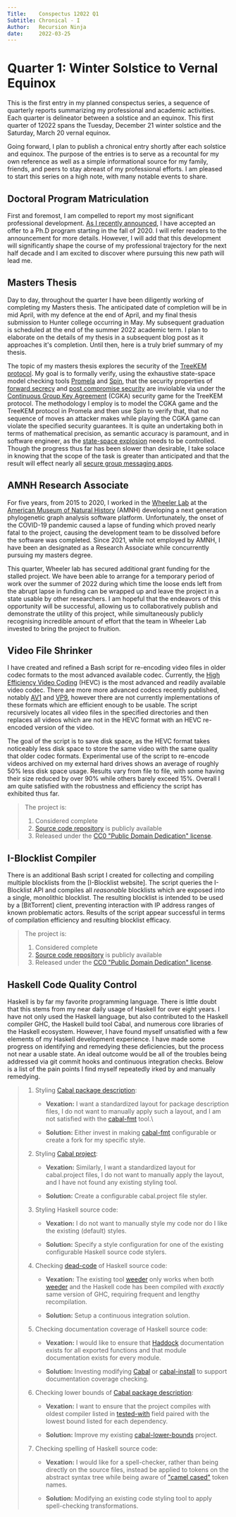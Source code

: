 ```yaml
---
Title:    Conspectus 12022 Q1
Subtitle: Chronical - I
Author:   Recursion Ninja
date:     2022-03-25
---
```


# Quarter 1: Winter Solstice to Vernal Equinox

This is the first entry in my planned conspectus series, a sequence of quarterly reports summarizing my professional and academic activities.
Each quarter is delineator between a solstice and an equinox.
This first quarter of 12022 spans the Tuesday, December 21 winter solstice and the Saturday, March 20 vernal equinox.

Going forward, I plan to publish a chronical entry shortly after each solstice and equinox.
The purpose of the entries is to serve as a recountal for my own reference as well as a simple informational source for my family, friends, and peers to stay abreast of my professional efforts.
I am pleased to start this series on a high note, with many notable events to share.


## Doctoral Program Matriculation

First and foremost, I am compelled to report my most significant professional development.
[As I recently announced][0], I have accepted an offer to a Ph.D program starting in the fall of 2020.
I will refer readers to the announcement for more details.
However, I will add that this development will significantly shape the course of my professional trajectory for the next half decade and I am excited to discover where pursuing this new path will lead me.


## Masters Thesis

Day to day, throughout the quarter I have been diligently working of completing my Masters thesis.
The anticipated date of completion will be in mid April, with my defence at the end of April, and my final thesis submission to Hunter college occurring in May.
My subsequent graduation is scheduled at the end of the summer 2022 academic term.
I plan to elaborate on the details of my thesis in a subsequent blog post as it approaches it's completion.
Until then, here is a truly brief summary of my thesis.

The topic of my masters thesis explores the security of the [TreeKEM protocol][6].
My goal is to formally verify, using the exhaustive state-space model checking tools [Promela][4] and [Spin][5], that the security properties of [forward secrecy][1] and [post compromise security][2] are inviolable via under the [Continuous Group Key Agreement][7] (CGKA) security game for the TreeKEM protocol.
The methodology I employ is to model the CGKA game and the TreeKEM protocol in Promela and then use Spin to verify that, that no sequence of moves an attacker makes while playing the CGKA game can violate the specified security guarantees.
It is quite an undertaking both in terms of mathematical precision, as semantic accuracy is paramount, and in software engineer, as the [state-space explosion][8] needs to be controlled.
Though the progress thus far has been slower than desirable, I take solace in knowing that the scope of the task is greater than anticipated and that the result will effect nearly all [secure group messaging apps][3].


## AMNH Research Associate

For five years, from 2015 to 2020, I worked in the [Wheeler Lab][9] at the [American Museum of Natural History][10] (AMNH) developing a next generation phylogenetic graph analysis software platform.
Unfortunately, the onset of the COVID-19 pandemic caused a lapse of funding which proved nearly fatal to the project, causing the development team to be dissolved before the software was completed.
Since 2021, while not employed by AMNH, I have been an designated as a Research Associate while concurrently pursuing my masters degree.

This quarter, Wheeler lab has secured additional grant funding for the stalled project.
We have been able to arrange for a temporary period of work over the summer of 2022 during which time the loose ends left from the abrupt lapse in funding can be wrapped up and leave the project in a state usable by other researchers.
I am hopeful that the endeavors of this opportunity will be successful, allowing us to collaboratively publish and demonstrate the utility of this project, while simultaneously publicly recognising incredible amount of effort that the team in Wheeler Lab invested to bring the project to fruition.


## Video File Shrinker

I have created and refined a Bash script for re-encoding video files in older codec formats to the most advanced available codec.
Currently, the [High Efficiency Video Coding][12] (HEVC) is the most advanced and readily available video codec.
There are more more advanced codecs recently published, notably [AV1][13] and [VP9][14], however there are not currently implementations of these formats which are efficient enough to be usable.
The script recursively locates all video files in the specified directories and then replaces all videos which are not in the HEVC format with an HEVC re-encoded version of the video.

The goal of the script is to save disk space, as the HEVC format takes noticeably less disk space to store the same video with the same quality that older codec formats.
Experimental use of the script to re-encode videos archived on my external hard drives shows an average of roughly 50% less disk space usage.
Results vary from file to file, with some having their size reduced by over 90% while others barely exceed 15%.
Overall I am quite satisfied with the robustness and efficiency the script has exhibited thus far.

>
> The project is:
>
>   1. Considered complete
>   2. [Source code repository][11] is publicly available
>   3. Released under the [CC0 "Public Domain Dedication" license][18].
>


## I-Blocklist Compiler

There is an additional Bash script I created for collecting and compiling multiple blocklists from the [I-Blocklist website].
The script queries the I-Blocklist API and compiles all *reasonable* blocklists which are exposed into a single, monolithic blocklist.
The resulting blocklist is intended to be used by a [BitTorrent] client, preventing interaction with IP address ranges of known problematic actors.
Results of the script appear successful in terms of compilation efficiency and resulting blocklist efficacy.

>
> The project is:
>
>   1. Considered complete
>   2. [Source code repository][17] is publicly available
>   3. Released under the [CC0 "Public Domain Dedication" license][18].
>


## Haskell Code Quality Control

Haskell is by far my favorite programming language.
There is little doubt that this stems from my near daily usage of Haskell for over eight years.
I have not only used the Haskell language, but also contributed to the Haskell compiler GHC, the Haskell build tool Cabal, and numerous core libraries of the Haskell ecosystem.
However, I have found myself unsatisfied with a few elements of my Haskell development experience.
I have made some progress on identifying and remedying these deficiencies, but the process not near a usable state.
An ideal outcome would be all of the troubles being addressed via git commit hooks and continuous integration checks.
Below is a list of the pain points I find myself repeatedly irked by and manually remedying.

>   1. Styling [Cabal package description][21]:
>   
>       - **Vexation:** I want a standardized layout for package description files, I do not want to manually apply such a layout, and I am not satisfied with the [cabal-fmt][20] tool.\
>     
>       - **Solution:** Either invest in making [cabal-fmt][20] configurable or create a fork for my specific style.
> 
>   2. Styling [Cabal project][22]:
>   
>       - **Vexation:** Similarly, I want a standardized layout for cabal.project files, I do not want to manually apply the layout, and I have not found any existing styling tool.
>     
>       - **Solution:** Create a configurable cabal.project file styler.
> 
>   3. Styling Haskell source code:
> 
>       - **Vexation:** I do not want to manually style my code nor do I like the existing (default) styles.
>       
>       - **Solution:** Specify a style configuration for one of the existing configurable Haskell source code stylers.
> 
>   4. Checking [dead-code][23] of Haskell source code:
> 
>       - **Vexation:** The existing tool [weeder][24] only works when both [weeder][24] and the Haskell code has been compiled with *exactly* same version of GHC, requiring frequent and lengthy recompilation.
> 
>       - **Solution:** Setup a continuous integration solution.
> 
>   5. Checking documentation coverage of Haskell source code:
> 
>       - **Vexation:** I would like to ensure that [Haddock][25] documentation exists for all exported functions and that module documentation exists for every module.
> 
>       - **Solution:** Investing modifying [Cabal][26] or [cabal-install][27] to support documentation coverage checking.
> 
>   6. Checking lower bounds of [Cabal package description][21]:
> 
>       - **Vexation:** I want to ensure that the project compiles with oldest compiler listed in [tested-with][28] field paired with the lowest bound listed for each dependency.
> 
>       - **Solution:** Improve my existing [cabal-lower-bounds][19] project.
> 
>   7. Checking spelling of Haskell source code:
>   
>       - **Vexation:** I would like for a spell-checker, rather than being directly on the source files, instead be applied to tokens on the abstract syntax tree while being aware of ["camel cased"][29] token names.
> 
>       - **Solution:** Modifying an existing code styling tool to apply spell-checking transformations.


[ 0]: https://recursion.ninja/blog/phd-matriculation
[ 1]: https://en.wikipedia.org/wiki/Forward_secrecy
[ 2]: https://doi.org/10.1109/CSF.2016.19
[ 3]: https://www.securemessagingapps.com/
[ 4]: https://en.wikipedia.org/wiki/Promela
[ 5]: https://en.wikipedia.org/wiki/SPIN_model_checker
[ 6]: https://hal.inria.fr/hal-02425247/file/treekem%20%281%29.pdf
[ 7]: https://doi.org/10.1007/978-3-030-56784-2_9
[ 8]: https://en.wikipedia.org/wiki/Combinatorial_explosion
[ 9]: https://wardwheeler.wordpress.com/
[10]: https://www.amnh.org/research/computational-sciences
[11]: https://github.com/recursion-ninja/Video-Recoding-Script
[12]: https://en.wikipedia.org/wiki/High_Efficiency_Video_Coding
[13]: https://en.wikipedia.org/wiki/AV1
[14]: https://en.wikipedia.org/wiki/VP9
[15]: https://www.iblocklist.com
[16]: https://en.wikipedia.org/wiki/BitTorrent
[17]: https://github.com/recursion-ninja/I-Blocklist-Builder/
[18]: https://creativecommons.org/publicdomain/zero/1.0
[19]: https://github.com/recursion-ninja/cabal-lower-bounds
[20]: https://hackage.haskell.org/package/cabal-fmt
[21]: https://cabal.readthedocs.io/en/3.6/cabal-package.html
[22]: https://cabal.readthedocs.io/en/3.6/cabal-project.html
[23]: https://en.wikipedia.org/wiki/Dead_code_elimination
[24]: https://hackage.haskell.org/package/weeder
[25]: https://haskell-haddock.readthedocs.io/en/latest/markup.html
[26]: https://hackage.haskell.org/package/Cabal
[27]: https://hackage.haskell.org/package/cabal-install
[28]: https://cabal.readthedocs.io/en/3.6/cabal-package.html?highlight=tested-with#pkg-field-tested-with
[29]: https://en.wikipedia.org/wiki/Camel_case
